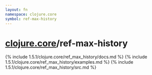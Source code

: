 ```yaml
---
layout: fn
namespace: clojure.core
symbol: ref-max-history
---
```


# [clojure.core](../)/ref-max-history

{% include 1.5.1/clojure.core/ref_max_history/docs.md %}
{% include 1.5.1/clojure.core/ref_max_history/examples.md %}
{% include 1.5.1/clojure.core/ref_max_history/src.md %}

